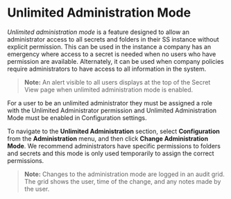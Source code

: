 [title]: # (Unlimited Administration Mode)
[tags]: # (Unlimited Administration Mode)
[priority]: # (100)

# Unlimited Administration Mode

_Unlimited administration mode_ is a feature designed to allow an administrator access to all secrets and folders in their SS instance without explicit permission. This can be used in the instance a company has an emergency where access to a secret is needed when no users who have permission are available. Alternately, it can be used when company policies require administrators to have access to all information in the system.

> **Note:** An alert visible to all users displays at the top of the Secret View page when unlimited administration mode is enabled.

For a user to be an unlimited administrator they must be assigned a role with the Unlimited Administrator permission and Unlimited Administration Mode must be enabled in Configuration settings.

To navigate to the **Unlimited Administration** section, select **Configuration** from the **Administration** menu, and then click **Change Administration Mode**. We recommend administrators have specific permissions to folders and secrets and this mode is only used temporarily to assign the correct permissions.

> **Note:** Changes to the administration mode are logged in an audit grid. The grid shows the user, time of the change, and any notes made by the user.
